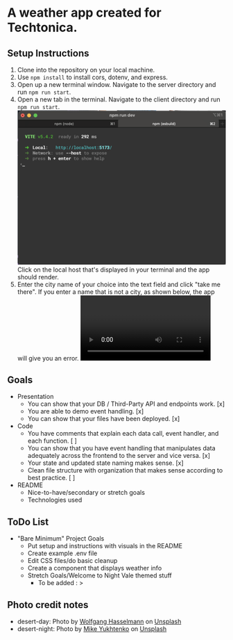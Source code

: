# A weather app created for Techtonica.

## Setup Instructions

1. Clone into the repository on your local machine.
2. Use ```npm install``` to install cors, dotenv, and express.
3. Open up a new terminal window. Navigate to the server directory and run ```npm run start```.
4. Open a new tab in the terminal. Navigate to the client directory and run ```npm run start```.
    ![terminal](public/terminal-image.png)
    Click on the local host that's displayed in your terminal and the app should render.
5. Enter the city name of your choice into the text field and click "take me there". If you enter a name that is not a city, as shown below, the app will give you an error.
    ![demo](public/weatherappdemo.mov)

## Goals

- Presentation
  - You can show that your DB / Third-Party API and endpoints work. [x]
  - You are able to demo event handling. [x]
  - You can show that your files have been deployed. [x]
- Code
  - You have comments that explain each data call, event handler, and each function. [ ]
  - You can show that you have event handling that manipulates data adequately across the frontend to the server and vice versa. [x]
  - Your state and updated state naming makes sense. [x]
  - Clean file structure with organization that makes sense according to best practice. [ ]
- README
  - Nice-to-have/secondary or stretch goals
  - Technologies used

## ToDo List

- "Bare Minimum" Project Goals
  - Put setup and instructions with visuals in the README
  - Create example .env file
  - Edit CSS files/do basic cleanup
  - Create a component that displays weather info
  - Stretch Goals/Welcome to Night Vale themed stuff
    - To be added : >

## Photo credit notes

- desert-day: Photo by <a href="https://unsplash.com/@wolfgang_hasselmann?utm_content=creditCopyText&utm_medium=referral&utm_source=unsplash">Wolfgang Hasselmann</a> on <a href="https://unsplash.com/photos/dessert-field-pVr6wvUneMk?utm_content=creditCopyText&utm_medium=referral&utm_source=unsplash">Unsplash</a>
- desert-night: Photo by <a href="https://unsplash.com/@yamaicle?utm_content=creditCopyText&utm_medium=referral&utm_source=unsplash">Mike Yukhtenko</a> on <a href="https://unsplash.com/photos/desert-at-night-a2kD4b0KK4s?utm_content=creditCopyText&utm_medium=referral&utm_source=unsplash">Unsplash</a>
